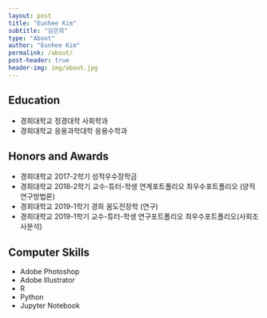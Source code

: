 ```yaml
---
layout: post
title: "Eunhee Kim"
subtitle: "김은희"
type: "About"
author: "Eunhee Kim"
permalink: /about/
post-header: true
header-img: img/about.jpg
---
```





## Education
- 경희대학교 정경대학 사회학과
- 경희대학교 응용과학대학 응용수학과

## Honors and Awards
- 경희대학교 2017-2학기 성적우수장학금
- 경희대학교 2018-2학기 교수-튜터-학생 연계포트폴리오 최우수포트폴리오 (양적연구방법론)
- 경희대학교 2019-1학기 경희 꿈도전장학 (연구)
- 경희대학교 2019-1학기 교수-튜터-학생 연구포트폴리오 최우수포트폴리오(사회조사분석)

## Computer Skills
- Adobe Photoshop
- Adobe Illustrator
- R
- Python
- Jupyter Notebook